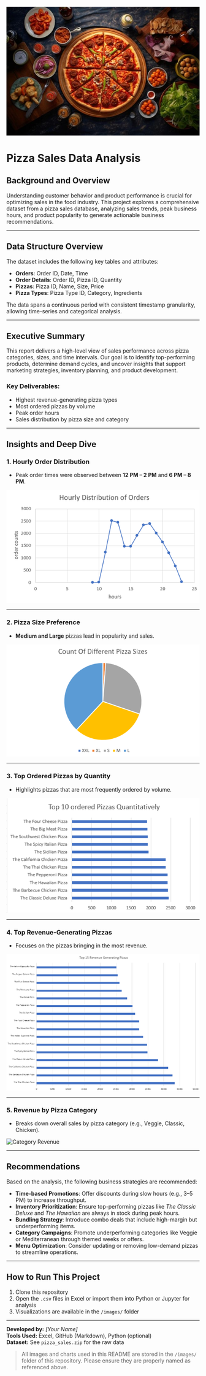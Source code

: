 ![Pizza Banner](images/pizza%20image.jpg)

# Pizza Sales Data Analysis

## Background and Overview
Understanding customer behavior and product performance is crucial for optimizing sales in the food industry. This project explores a comprehensive dataset from a pizza sales database, analyzing sales trends, peak business hours, and product popularity to generate actionable business recommendations.

---

## Data Structure Overview
The dataset includes the following key tables and attributes:

- **Orders**: Order ID, Date, Time  
- **Order Details**: Order ID, Pizza ID, Quantity  
- **Pizzas**: Pizza ID, Name, Size, Price  
- **Pizza Types**: Pizza Type ID, Category, Ingredients  

The data spans a continuous period with consistent timestamp granularity, allowing time-series and categorical analysis.

---

## Executive Summary
This report delivers a high-level view of sales performance across pizza categories, sizes, and time intervals. Our goal is to identify top-performing products, determine demand cycles, and uncover insights that support marketing strategies, inventory planning, and product development.

### Key Deliverables:
- Highest revenue-generating pizza types  
- Most ordered pizzas by volume  
- Peak order hours  
- Sales distribution by pizza size and category  

---

## Insights and Deep Dive

### 1. Hourly Order Distribution
- Peak order times were observed between **12 PM – 2 PM** and **6 PM – 8 PM**.

![Hourly Orders](images/hourly%20distribution.png)

---

### 2. Pizza Size Preference
- **Medium and Large** pizzas lead in popularity and sales.

![Pizza Sizes](images/count%20of%20different%20pizza%20sizes.png)

---

### 3. Top Ordered Pizzas by Quantity
- Highlights pizzas that are most frequently ordered by volume.

![Top Ordered Pizzas](images/top%2010%20pizzas%20ordered%20quantitatively.png)

---

### 4. Top Revenue-Generating Pizzas
- Focuses on the pizzas bringing in the most revenue.

![Top Revenue Pizzas](images/top%2015%20revenue%20generating%20pizzas.png)

---

### 5. Revenue by Pizza Category
- Breaks down overall sales by pizza category (e.g., Veggie, Classic, Chicken).

![Category Revenue](images/revenue%20generated%20by%20each%20category.png)

---

## Recommendations

Based on the analysis, the following business strategies are recommended:

- **Time-based Promotions**: Offer discounts during slow hours (e.g., 3–5 PM) to increase throughput.  
- **Inventory Prioritization**: Ensure top-performing pizzas like *The Classic Deluxe* and *The Hawaiian* are always in stock during peak hours.  
- **Bundling Strategy**: Introduce combo deals that include high-margin but underperforming items.  
- **Category Campaigns**: Promote underperforming categories like Veggie or Mediterranean through themed weeks or offers.  
- **Menu Optimization**: Consider updating or removing low-demand pizzas to streamline operations.  

---

## How to Run This Project

1. Clone this repository
2. Open the `.csv` files in Excel or import them into Python or Jupyter for analysis
3. Visualizations are available in the `/images/` folder

---

**Developed by:** *[Your Name]*  
**Tools Used:** Excel, GitHub (Markdown), Python (optional)  
**Dataset:** See `pizza_sales.zip` for the raw data

> All images and charts used in this README are stored in the `/images/` folder of this repository. Please ensure they are properly named as referenced above.
